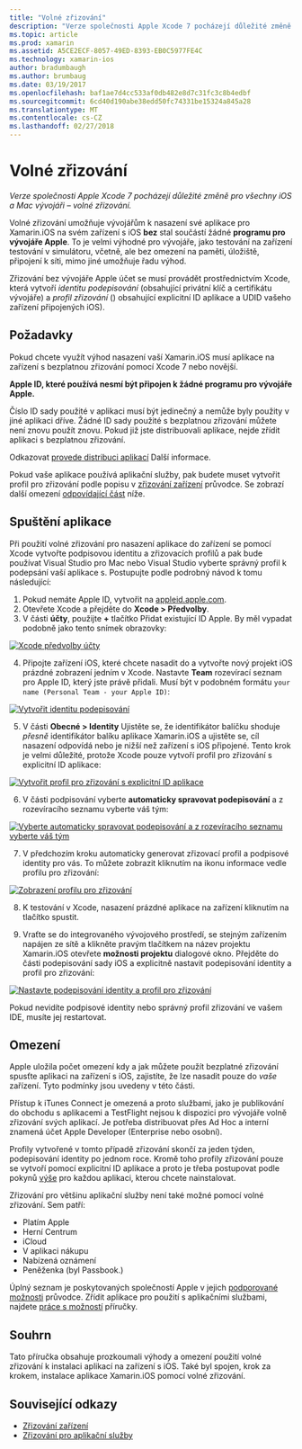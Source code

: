 ```yaml
---
title: "Volné zřizování"
description: "Verze společnosti Apple Xcode 7 pocházejí důležité změně pro všechny iOS a Mac vývojáři – volné zřizování."
ms.topic: article
ms.prod: xamarin
ms.assetid: A5CE2ECF-8057-49ED-8393-EB0C5977FE4C
ms.technology: xamarin-ios
author: bradumbaugh
ms.author: brumbaug
ms.date: 03/19/2017
ms.openlocfilehash: baf1ae7d4cc533af0db482e8d7c31fc3c8b4edbf
ms.sourcegitcommit: 6cd40d190abe38edd50fc74331be15324a845a28
ms.translationtype: MT
ms.contentlocale: cs-CZ
ms.lasthandoff: 02/27/2018
---
```

# <a name="free-provisioning"></a>Volné zřizování

_Verze společnosti Apple Xcode 7 pocházejí důležité změně pro všechny iOS a Mac vývojáři – volné zřizování._

Volné zřizování umožňuje vývojářům k nasazení své aplikace pro Xamarin.iOS na svém zařízení s iOS **bez** stal součástí žádné **programu pro vývojáře Apple**. To je velmi výhodné pro vývojáře, jako testování na zařízení testování v simulátoru, včetně, ale bez omezení na paměti, úložiště, připojení k síti, mimo jiné umožňuje řadu výhod.

Zřizování bez vývojáře Apple účet se musí provádět prostřednictvím Xcode, která vytvoří *identitu podepisování* (obsahující privátní klíč a certifikátu vývojáře) a *profil zřizování* () obsahující explicitní ID aplikace a UDID vašeho zařízení připojených iOS).

## <a name="requirements"></a>Požadavky

Pokud chcete využít výhod nasazení vaší Xamarin.iOS musí aplikace na zařízení s bezplatnou zřizování pomocí Xcode 7 nebo novější.

**Apple ID, které používá nesmí být připojen k žádné programu pro vývojáře Apple.**

Číslo ID sady použité v aplikaci musí být jedinečný a nemůže byly použity v jiné aplikaci dříve. Žádné ID sady použité s bezplatnou zřizování můžete není znovu použít znovu. Pokud již jste distribuovali aplikace, nejde zřídit aplikaci s bezplatnou zřizování. 

Odkazovat [provede distribuci aplikací](~/ios/deploy-test/app-distribution/index.md) Další informace.

Pokud vaše aplikace používá aplikační služby, pak budete muset vytvořit profil pro zřizování podle popisu v [zřizování zařízení](~/ios/get-started/installation/device-provisioning/index.md#appservices) průvodce. Se zobrazí další omezení [odpovídající část](#limitations) níže.


## <a name="a-namelaunching--launching-your-app"></a><a name="launching" /> Spuštění aplikace

Při použití volné zřizování pro nasazení aplikace do zařízení se pomocí Xcode vytvořte podpisovou identitu a zřizovacích profilů a pak bude používat Visual Studio pro Mac nebo Visual Studio vyberte správný profil k podepsání vaší aplikace s. Postupujte podle podrobný návod k tomu následující:

1. Pokud nemáte Apple ID, vytvořit na [appleid.apple.com](https://appleid.apple.com/account).
2. Otevřete Xcode a přejděte do **Xcode > Předvolby**.
3. V části **účty**, použijte  **+**  tlačítko Přidat existující ID Apple. By měl vypadat podobně jako tento snímek obrazovky:

  [ ![](free-provisioning-images/launchapp1.png "Xcode předvolby účty")](free-provisioning-images/launchapp1.png)

4. Připojte zařízení iOS, které chcete nasadit do a vytvořte nový projekt iOS prázdné zobrazení jedním v Xcode. Nastavte **Team** rozevírací seznam pro Apple ID, který jste právě přidali. Musí být v podobném formátu `your name (Personal Team - your Apple ID)`:

  [ ![](free-provisioning-images/launchapp2.png "Vytvořit identitu podepisování")](free-provisioning-images/launchapp2.png)

5. V části **Obecné > Identity** Ujistěte se, že identifikátor balíčku shoduje _přesně_ identifikátor balíku aplikace Xamarin.iOS a ujistěte se, cíl nasazení odpovídá nebo je nižší než zařízení s iOS připojené. Tento krok je velmi důležité, protože Xcode pouze vytvoří profil pro zřizování s explicitní ID aplikace:

  [![](free-provisioning-images/launchapp5.png "Vytvořit profil pro zřizování s explicitní ID aplikace")](free-provisioning-images/launchapp5.png)

6. V části podpisování vyberte **automaticky spravovat podepisování** a z rozevíracího seznamu vyberte váš tým:

  [![](free-provisioning-images/launchapp6.png "Vyberte automaticky spravovat podepisování a z rozevíracího seznamu vyberte váš tým")](free-provisioning-images/launchapp6.png)

7. V předchozím kroku automaticky generovat zřizovací profil a podpisové identity pro vás. To můžete zobrazit kliknutím na ikonu informace vedle profilu pro zřizování:

  [![](free-provisioning-images/launchapp7.png "Zobrazení profilu pro zřizování")](free-provisioning-images/launchapp7.png)

8. K testování v Xcode, nasazení prázdné aplikace na zařízení kliknutím na tlačítko spustit.

9. Vraťte se do integrovaného vývojového prostředí, se stejným zařízením napájen ze sítě a klikněte pravým tlačítkem na název projektu Xamarin.iOS otevřete **možnosti projektu** dialogové okno. Přejděte do části podepisování sady iOS a explicitně nastavit podepisování identity a profil pro zřizování:

  [![](free-provisioning-images/launchapp8.png "Nastavte podepisování identity a profil pro zřizování")](free-provisioning-images/launchapp8.png)

Pokud nevidíte podpisové identity nebo správný profil zřizování ve vašem IDE, musíte jej restartovat.


## <a name="a-namelimitations-limitations"></a><a name="limitations" />Omezení

Apple uložila počet omezení kdy a jak můžete použít bezplatné zřizování spusťte aplikaci na zařízení s iOS, zajistíte, že lze nasadit pouze do *vaše* zařízení. Tyto podmínky jsou uvedeny v této části.

Přístup k iTunes Connect je omezená a proto službami, jako je publikování do obchodu s aplikacemi a TestFlight nejsou k dispozici pro vývojáře volně zřizování svých aplikací. Je potřeba distribuovat přes Ad Hoc a interní znamená účet Apple Developer (Enterprise nebo osobní).

Profily vytvořené v tomto případě zřizování skončí za jeden týden, podepisování identity po jednom roce. Kromě toho profily zřizování pouze se vytvoří pomocí explicitní ID aplikace a proto je třeba postupovat podle pokynů [výše](#launching) pro každou aplikaci, kterou chcete nainstalovat.

Zřizování pro většinu aplikační služby není také možné pomocí volné zřizování. Sem patří:

- Platím Apple
- Herní Centrum
- iCloud
- V aplikaci nákupu
- Nabízená oznámení
- Peněženka (byl Passbook.)

Úplný seznam je poskytovaných společností Apple v jejich [podporované možnosti](https://developer.apple.com/library/prerelease/ios/documentation/IDEs/Conceptual/AppDistributionGuide/SupportedCapabilities/SupportedCapabilities.html#//apple_ref/doc/uid/TP40012582-CH38-SW1) průvodce. Zřídit aplikace pro použití s aplikačními službami, najdete [práce s možností](~/ios/deploy-test/provisioning/capabilities/index.md) příručky.


## <a name="summary"></a>Souhrn

Tato příručka obsahuje prozkoumali výhody a omezení použití volné zřizování k instalaci aplikací na zařízení s iOS. Také byl spojen, krok za krokem, instalace aplikace Xamarin.iOS pomocí volné zřizování.

## <a name="related-links"></a>Související odkazy

- [Zřizování zařízení](~/ios/get-started/installation/device-provisioning/index.md)
- [Zřizování pro aplikační služby](~/ios/get-started/installation/device-provisioning/index.md#appservices)
